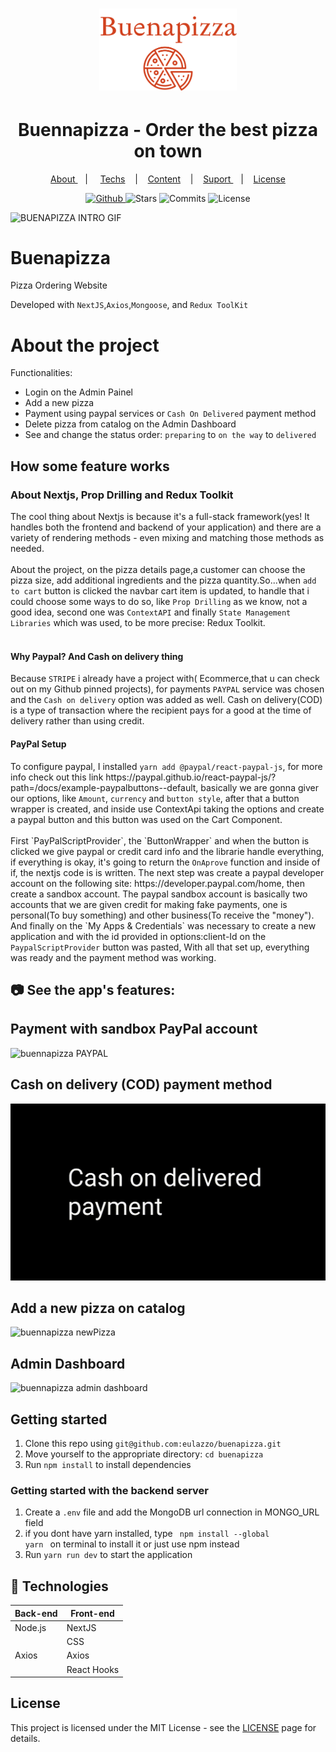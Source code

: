 
<h1 align="center">
   <img alt="sigma" src="github/logo_2.svg" width="220px" />
</h1>

<div align="center">
  <h1>Buennapizza - Order the best pizza on town </h1>
</div>

<p align="center" >
  <a href="#-sobre-a-aplica%C3%A7%C3%A3o"> About </a> &nbsp;&nbsp;&nbsp;| &nbsp;&nbsp;&nbsp;
  <a href="#-tecnologias">Techs</a> &nbsp;&nbsp;&nbsp;|&nbsp;&nbsp;&nbsp;
  <a href="#-conteúdos-aplicados"> Content</a> &nbsp;&nbsp;&nbsp;|&nbsp;&nbsp;&nbsp;
  <a href="#-suporte"> Suport </a> &nbsp;&nbsp;&nbsp;|&nbsp;&nbsp;&nbsp;
  <a href="#-licen%C3%A7a">License</a>
</p>

<p align="center">
  <a href="https://github.com/eulazzo" target="_blank">
    <img src="https://img.shields.io/static/v1?label=author&message=eulazzo&color=222&labelColor=d1411e" alt="Github"> 
  </a>
    <img src="https://img.shields.io/github/stars/eulazzo/buenapizza?color=222&labelColor=d1411e" alt="Stars">
  <img src="https://img.shields.io/github/last-commit/eulazzo/buenapizza?color=222&labelColor=d1411e" alt="Commits">
  <img src="https://img.shields.io/static/v1?label=license&message=MIT&color=222&labelColor=d1411e" alt="License">
</p>

![BUENAPIZZA INTRO GIF](github/introGIF.gif)

# Buenapizza

<p>Pizza Ordering Website<br>
<p>Developed with <code>NextJS</code>,<code>Axios</code>,<code>Mongoose</code>, and <code>Redux ToolKit</code></p> 

# About the project

Functionalities:
- Login on the Admin Painel
- Add a new pizza
- Payment using paypal services or `Cash On Delivered` payment method
- Delete pizza from catalog on the Admin Dashboard
- See and change the status order: `preparing` to `on the way` to `delivered`

## How some feature works

### About Nextjs, Prop Drilling and Redux Toolkit
<p>
   The cool thing about Nextjs is because it's a  full-stack framework(yes! It handles both the frontend and backend of your application) and there are a variety of rendering methods - even mixing and matching those methods as needed.</br></br>
   About the project, on the pizza details page,a customer can choose the pizza size, add additional ingredients and the pizza quantity.So...when <code>add to cart</code> button is clicked the navbar cart item is updated, to handle that i could choose some ways to do so, like <code>Prop Drilling</code> as we know, not a good idea, second one was <code>ContextAPI</code> and finally <code>State Management Libraries</code> which was used, to be more precise: Redux Toolkit.</br></br>
</p>

#### Why Paypal? And Cash on delivery thing
<p>
   Because <code>STRIPE</code> i already have a project with( Ecommerce,that u can check out on my Github pinned projects), for payments <code>PAYPAL</code> service was chosen and  the <code>Cash on delivery</code> option was added as well. Cash on delivery(COD) is a type of transaction where the recipient pays for a good at the time of delivery rather than using credit.
</p>
   
#### PayPal Setup
<p>
  To configure paypal, I installed <code>yarn add @paypal/react-paypal-js</code>, for more info check out this link https://paypal.github.io/react-paypal-js/?path=/docs/example-paypalbuttons--default, basically we are gonna giver our options, like <code>Amount</code>, <code>currency</code> and <code>button style</code>, after that a button wrapper is created, and inside use ContextApi taking the options and create a paypal button and this button was used on the  Cart Component.
  </br></br>
  First `PayPalScriptProvider`, the `ButtonWrapper` and when the button is clicked we give paypal or credit card info and the librarie handle everything, if everything is okay, it's going to return the <code>OnAprove</code> function and inside of if, the nextjs code is is written. 
  The next step was create a paypal developer account on the following site: https://developer.paypal.com/home, then create a sandbox account. The paypal sandbox account is basically two accounts that we are given credit for making fake payments, one is personal(To buy something) and other business(To receive the "money"). And finally on the `My Apps & Credentials` was necessary to create a new application and with the id provided in options:client-Id on the  <code>PaypalScriptProvider</code> button was pasted, With all that set up, everything was ready and the payment method was working.
 </p>


## :camera: See the app's features:

<h2>Payment with sandbox PayPal account</h2>

![buennapizza PAYPAL](github/paypalGIF.gif)

<h2>Cash on delivery (COD) payment method</h2>

![buennapizza COD](github/cashOnDeliveredGIF.gif)

<h2>Add a new pizza on catalog</h2>

![buennapizza newPizza](github/addProductGIF.gif)

<h2>Admin Dashboard</h2>

![buennapizza admin dashboard](github/adminGIF.gif)

 ## Getting started

1. Clone this repo using `git@github.com:eulazzo/buenapizza.git`
2. Move yourself to the appropriate directory: `cd buenapizza`<br />
3. Run `npm install` to install dependencies<br />

### Getting started with the backend server

1. Create a `.env` file and add the MongoDB url connection in MONGO_URL field
3. if you dont have yarn installed, type <code> npm install --global yarn </code> on terminal to install it or just use npm instead <br>
4. Run `yarn run dev` to start the application </br>

## :rocket: Technologies

<table>
   
  <thead>
    <th>Back-end</th>
    <th>Front-end</th>
  </thead>
   
  <tbody>
    <tr>
      <td>Node.js</td>
      <td>NextJS</td>
    </tr>
    <tr>
      <td></td>
      <td>CSS</td>
    </tr>
    <tr>
      <td>Axios</td>
      <td>Axios</td>
    </tr>
    <tr>
      <td></td>
      <td>React Hooks</td>
    </tr>
  </tbody>
  
</table>

## License

This project is licensed under the MIT License - see the [LICENSE](https://opensource.org/licenses/MIT) page for details.


 

 
 
